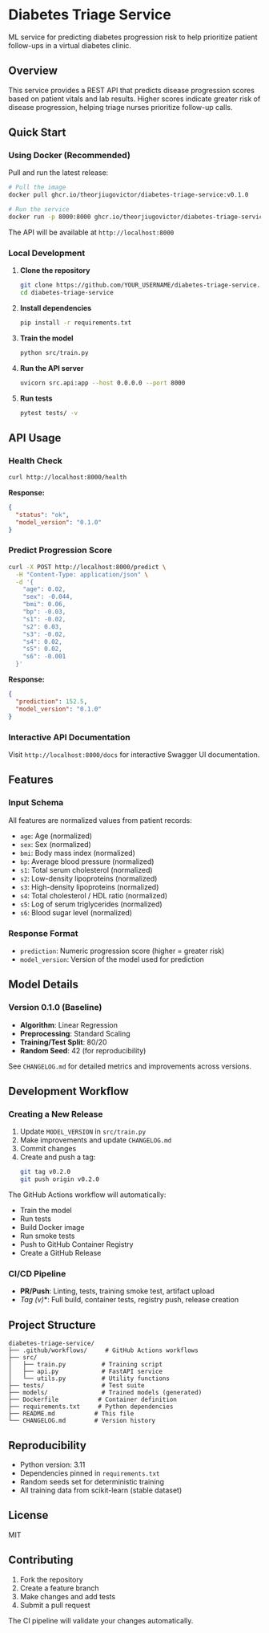 # Diabetes Triage Service

ML service for predicting diabetes progression risk to help prioritize patient follow-ups in a virtual diabetes clinic.

## Overview

This service provides a REST API that predicts disease progression scores based on patient vitals and lab results. Higher scores indicate greater risk of disease progression, helping triage nurses prioritize follow-up calls.

## Quick Start

### Using Docker (Recommended)

Pull and run the latest release:

```bash
# Pull the image
docker pull ghcr.io/theorjiugovictor/diabetes-triage-service:v0.1.0

# Run the service
docker run -p 8000:8000 ghcr.io/theorjiugovictor/diabetes-triage-service:v0.1.0
```

The API will be available at `http://localhost:8000`

### Local Development

1. **Clone the repository**
   ```bash
   git clone https://github.com/YOUR_USERNAME/diabetes-triage-service.git
   cd diabetes-triage-service
   ```

2. **Install dependencies**
   ```bash
   pip install -r requirements.txt
   ```

3. **Train the model**
   ```bash
   python src/train.py
   ```

4. **Run the API server**
   ```bash
   uvicorn src.api:app --host 0.0.0.0 --port 8000
   ```

5. **Run tests**
   ```bash
   pytest tests/ -v
   ```

## API Usage

### Health Check

```bash
curl http://localhost:8000/health
```

**Response:**
```json
{
  "status": "ok",
  "model_version": "0.1.0"
}
```

### Predict Progression Score

```bash
curl -X POST http://localhost:8000/predict \
  -H "Content-Type: application/json" \
  -d '{
    "age": 0.02,
    "sex": -0.044,
    "bmi": 0.06,
    "bp": -0.03,
    "s1": -0.02,
    "s2": 0.03,
    "s3": -0.02,
    "s4": 0.02,
    "s5": 0.02,
    "s6": -0.001
  }'
```

**Response:**
```json
{
  "prediction": 152.5,
  "model_version": "0.1.0"
}
```

### Interactive API Documentation

Visit `http://localhost:8000/docs` for interactive Swagger UI documentation.

## Features

### Input Schema

All features are normalized values from patient records:

- `age`: Age (normalized)
- `sex`: Sex (normalized)
- `bmi`: Body mass index (normalized)
- `bp`: Average blood pressure (normalized)
- `s1`: Total serum cholesterol (normalized)
- `s2`: Low-density lipoproteins (normalized)
- `s3`: High-density lipoproteins (normalized)
- `s4`: Total cholesterol / HDL ratio (normalized)
- `s5`: Log of serum triglycerides (normalized)
- `s6`: Blood sugar level (normalized)

### Response Format

- `prediction`: Numeric progression score (higher = greater risk)
- `model_version`: Version of the model used for prediction

## Model Details

### Version 0.1.0 (Baseline)

- **Algorithm**: Linear Regression
- **Preprocessing**: Standard Scaling
- **Training/Test Split**: 80/20
- **Random Seed**: 42 (for reproducibility)

See `CHANGELOG.md` for detailed metrics and improvements across versions.

## Development Workflow

### Creating a New Release

1. Update `MODEL_VERSION` in `src/train.py`
2. Make improvements and update `CHANGELOG.md`
3. Commit changes
4. Create and push a tag:
   ```bash
   git tag v0.2.0
   git push origin v0.2.0
   ```

The GitHub Actions workflow will automatically:
- Train the model
- Run tests
- Build Docker image
- Run smoke tests
- Push to GitHub Container Registry
- Create a GitHub Release

### CI/CD Pipeline

- **PR/Push**: Linting, tests, training smoke test, artifact upload
- **Tag (v*)**: Full build, container tests, registry push, release creation

## Project Structure

```
diabetes-triage-service/
├── .github/workflows/     # GitHub Actions workflows
├── src/
│   ├── train.py          # Training script
│   ├── api.py            # FastAPI service
│   └── utils.py          # Utility functions
├── tests/                # Test suite
├── models/               # Trained models (generated)
├── Dockerfile           # Container definition
├── requirements.txt     # Python dependencies
├── README.md           # This file
└── CHANGELOG.md        # Version history
```

## Reproducibility

- Python version: 3.11
- Dependencies pinned in `requirements.txt`
- Random seeds set for deterministic training
- All training data from scikit-learn (stable dataset)

## License

MIT

## Contributing

1. Fork the repository
2. Create a feature branch
3. Make changes and add tests
4. Submit a pull request

The CI pipeline will validate your changes automatically.
